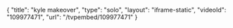 {
    "title": "kyle makeover",
    "type": "solo",
    "layout": "iframe-static",
    "videoId": "109977471",
    "url": "\/tvpembed\/109977471"
}